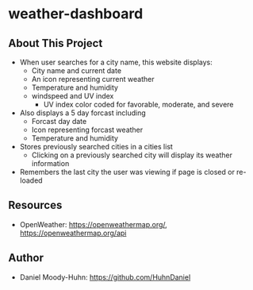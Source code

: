 # weather-dashboard
## About This Project
- When user searches for a city name, this website displays:
  - City name and current date
  - An icon representing current weather
  - Temperature and humidity
  - windspeed and UV index
    - UV index color coded for favorable, moderate, and severe
- Also displays a 5 day forcast including
  - Forcast day date
  - Icon representing forcast weather
  - Temperature and humidity
- Stores previously searched cities in a cities list
  - Clicking on a previously searched city will display its weather information
- Remembers the last city the user was viewing if page is closed or re-loaded
## Resources
- OpenWeather: https://openweathermap.org/, https://openweathermap.org/api
## Author
- Daniel Moody-Huhn: https://github.com/HuhnDaniel
